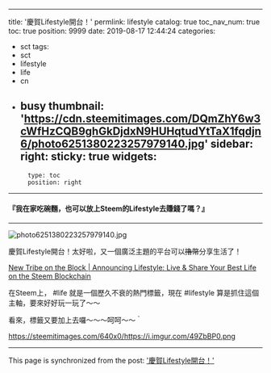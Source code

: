 
---
title: '慶賀Lifestyle開台！'
permlink: lifestyle
catalog: true
toc_nav_num: true
toc: true
position: 9999
date: 2019-08-17 12:44:24
categories:
- sct
tags:
- sct
- lifestyle
- life
- cn
- busy
thumbnail: 'https://cdn.steemitimages.com/DQmZhY6w3cWfHzCQB9ghGkDjdxN9HUHqtudYtTaX1fqdjn6/photo6251380223257979140.jpg'
sidebar:
    right:
        sticky: true
widgets:
    -
        type: toc
        position: right
---


#### 『我在家吃碗麵，也可以放上Steem的Lifestyle去賺錢了嗎？』
*****
![photo6251380223257979140.jpg](https://cdn.steemitimages.com/DQmZhY6w3cWfHzCQB9ghGkDjdxN9HUHqtudYtTaX1fqdjn6/photo6251380223257979140.jpg)

慶賀Lifestyle開台！太好啦，又一個廣泛主題的平台可以<del>擼幣</del>分享生活了！

[New Tribe on the Block | Announcing Lifestyle: Live & Share Your Best Life on the Steem Blockchain](https://www.one-life.io/lifestyle/@one.life/new-tribe-on-the-block-or-announcing-lifestyle-live-and-share-your-best-life-on-the-steem-blockchain)

在Steem上， #life 就是一個歷久不衰的熱門標籤，現在 #lifestyle 算是抓住這個主軸，要來好好玩一玩了～～

看來，標籤又要加上去囉～～～呵呵～～｀

https://steemitimages.com/640x0/https://i.imgur.com/49ZbBP0.png

- - -

This page is synchronized from the post: ['慶賀Lifestyle開台！'](https://steemit.com/@deanliu/lifestyle)
